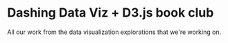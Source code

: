 # Dashing Data Viz + D3.js book club

All our work from the data visualization explorations that we're working on. 
